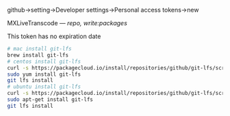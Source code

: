 github->setting->Developer settings->Personal access tokens->new

MXLiveTranscode *— repo, write:packages*

This token has no expiration date

```bash
# mac install git-lfs
brew install git-lfs
# centos install git-lfs
curl -s https://packagecloud.io/install/repositories/github/git-lfs/script.rpm.sh | sudo bash
sudo yum install git-lfs
git lfs install
# ubuntu install git-lfs
curl -s https://packagecloud.io/install/repositories/github/git-lfs/script.deb.sh | sudo bash
sudo apt-get install git-lfs
git lfs install
```

